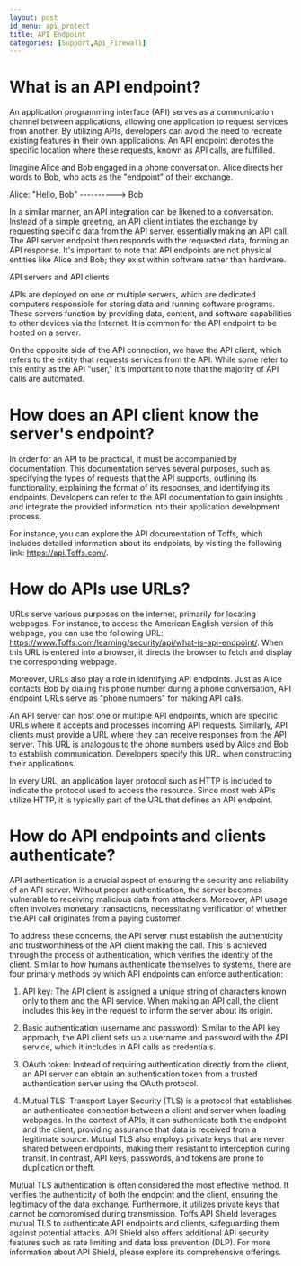 ```yaml
---
layout: post
id_menu: api_protect
title: API Endpoint
categories: [Support,Api_Firewall]
---
```

# What is an API endpoint?
An application programming interface (API) serves as a communication channel between applications, allowing one application to request services from another. By utilizing APIs, developers can avoid the need to recreate existing features in their own applications. An API endpoint denotes the specific location where these requests, known as API calls, are fulfilled.

Imagine Alice and Bob engaged in a phone conversation. Alice directs her words to Bob, who acts as the "endpoint" of their exchange.

Alice: "Hello, Bob" ----------> Bob

In a similar manner, an API integration can be likened to a conversation. Instead of a simple greeting, an API client initiates the exchange by requesting specific data from the API server, essentially making an API call. The API server endpoint then responds with the requested data, forming an API response. It's important to note that API endpoints are not physical entities like Alice and Bob; they exist within software rather than hardware.

API servers and API clients

APIs are deployed on one or multiple servers, which are dedicated computers responsible for storing data and running software programs. These servers function by providing data, content, and software capabilities to other devices via the Internet. It is common for the API endpoint to be hosted on a server.

On the opposite side of the API connection, we have the API client, which refers to the entity that requests services from the API. While some refer to this entity as the API "user," it's important to note that the majority of API calls are automated.

# How does an API client know the server's endpoint?
In order for an API to be practical, it must be accompanied by documentation. This documentation serves several purposes, such as specifying the types of requests that the API supports, outlining its functionality, explaining the format of its responses, and identifying its endpoints. Developers can refer to the API documentation to gain insights and integrate the provided information into their application development process.

For instance, you can explore the API documentation of Toffs, which includes detailed information about its endpoints, by visiting the following link: https://api.Toffs.com/.

# How do APIs use URLs?
URLs serve various purposes on the internet, primarily for locating webpages. For instance, to access the American English version of this webpage, you can use the following URL: https://www.Toffs.com/learning/security/api/what-is-api-endpoint/. When this URL is entered into a browser, it directs the browser to fetch and display the corresponding webpage.

Moreover, URLs also play a role in identifying API endpoints. Just as Alice contacts Bob by dialing his phone number during a phone conversation, API endpoint URLs serve as "phone numbers" for making API calls.

An API server can host one or multiple API endpoints, which are specific URLs where it accepts and processes incoming API requests. Similarly, API clients must provide a URL where they can receive responses from the API server. This URL is analogous to the phone numbers used by Alice and Bob to establish communication. Developers specify this URL when constructing their applications.

In every URL, an application layer protocol such as HTTP is included to indicate the protocol used to access the resource. Since most web APIs utilize HTTP, it is typically part of the URL that defines an API endpoint.

# How do API endpoints and clients authenticate?
API authentication is a crucial aspect of ensuring the security and reliability of an API server. Without proper authentication, the server becomes vulnerable to receiving malicious data from attackers. Moreover, API usage often involves monetary transactions, necessitating verification of whether the API call originates from a paying customer.

To address these concerns, the API server must establish the authenticity and trustworthiness of the API client making the call. This is achieved through the process of authentication, which verifies the identity of the client. Similar to how humans authenticate themselves to systems, there are four primary methods by which API endpoints can enforce authentication:

1. API key: The API client is assigned a unique string of characters known only to them and the API service. When making an API call, the client includes this key in the request to inform the server about its origin.

2. Basic authentication (username and password): Similar to the API key approach, the API client sets up a username and password with the API service, which it includes in API calls as credentials.

3. OAuth token: Instead of requiring authentication directly from the client, an API server can obtain an authentication token from a trusted authentication server using the OAuth protocol.

4. Mutual TLS: Transport Layer Security (TLS) is a protocol that establishes an authenticated connection between a client and server when loading webpages. In the context of APIs, it can authenticate both the endpoint and the client, providing assurance that data is received from a legitimate source. Mutual TLS also employs private keys that are never shared between endpoints, making them resistant to interception during transit. In contrast, API keys, passwords, and tokens are prone to duplication or theft.

Mutual TLS authentication is often considered the most effective method. It verifies the authenticity of both the endpoint and the client, ensuring the legitimacy of the data exchange. Furthermore, it utilizes private keys that cannot be compromised during transmission. Toffs API Shield leverages mutual TLS to authenticate API endpoints and clients, safeguarding them against potential attacks. API Shield also offers additional API security features such as rate limiting and data loss prevention (DLP). For more information about API Shield, please explore its comprehensive offerings.